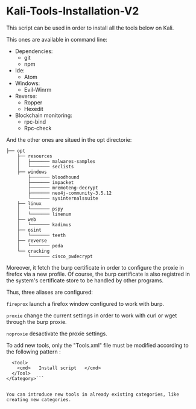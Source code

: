 # Kali-Tools-Installation-V2

This script can be used in order to install all the tools below on Kali.

This ones are available in command line:

- Dependencies: 
  - git
  - npm 
- Ide: 
  - Atom 
- Windows:
  - Evil-Winrm
- Reverse: 
  - Ropper
  - Hexedit
- Blockchain monitoring:
  - rpc-bind
  - Rpc-check
  
And the other ones are situed in the opt directorie:
```
├── opt
    ├── resources
    │   ├─────── malwares-samples
    │   └─────── seclists
    ├── windows
        ├─────── bloodhound
        ├─────── impacket
        ├─────── mremoteng-decrypt
        ├─────── neo4j-community-3.5.12
        └─────── sysinternalssuite
    ├── linux
    │   └─────── pspy
    │   └─────── linenum
    ├── web
    │   └─────── kadimus
    ├── osint
    │   └─────── teeth
    ├── reverse
    │   └─────── peda
    └── cracking
        └─────── cisco_pwdecrypt
```

Moreover, it fetch the burp certificate in order to configure the proxie in firefox via a new profile. Of course, the burp certificate is also registred in the system's certificate store to be handled by other programs. 

Thus, three aliases are configured:

```fireprox``` launch a firefox window configured to work with burp.

```proxie``` change the current settings in order to work with curl or wget through the burp proxie.

```noproxie``` desactivate the proxie settings.

To add new tools, only the "Tools.xml" file must be modified according to the following pattern :

```<Category>
  <Tool>
    <cmd>   Install script   </cmd>
  </Tool>
</Category>```


You can introduce new tools in already existing categories, like creating new categories.

